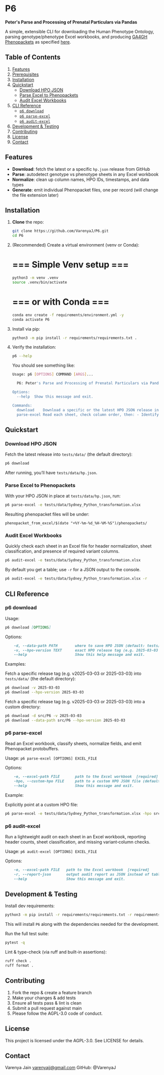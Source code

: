# P6
**Peter's Parse and Processing of Prenatal Particulars via Pandas**

A simple, extensible CLI for downloading the Human Phenotype Ontology, parsing genotype/phenotype Excel workbooks, and producing [GA4GH Phenopackets](https://phenopacket-schema.readthedocs.io/en/latest/schema.html#version-2-0) as specified [here](https://phenopacket-schema.readthedocs.io/_/downloads/en/stable/pdf/).

## Table of Contents

1. [Features](#features)  
2. [Prerequisites](#prerequisites)  
3. [Installation](#installation)  
4. [Quickstart](#quickstart)  
   - [Download HPO JSON](#download-hpo-json)  
   - [Parse Excel to Phenopackets](#parse-excel-to-phenopackets)
   - [Audit Excel Workbooks](#audit-excel-workbooks)
5. [CLI Reference](#cli-reference)  
   - [`p6 download`](#p6-download)  
   - [`p6 parse-excel`](#p6-parse-excel)  
   - [`p6 audit-excel`](#p6-audit-excel)
6. [Development & Testing](#development--testing)  
7. [Contributing](#contributing)  
8. [License](#license)  
9. [Contact](#contact)

## Features

- **Download**: fetch the latest or a specific `hp.json` release from GitHub  
- **Parse**: autodetect genotype vs phenotype sheets in any Excel workbook  
- **Normalize**: clean up column names, HPO IDs, timestamps, and data types  
- **Generate**: emit individual Phenopacket files, one per record (will change the file extension later)

## Installation

1.  **Clone** the repo:  
    ```bash
    git clone https://github.com/VarenyaJ/P6.git
    cd P6
    ```

2.  (Recommended) Create a virtual environment (venv or Conda):
    # === Simple Venv setup ===
    ```bash
    python3 -m venv .venv
    source .venv/bin/activate
    ```
    # === or with Conda ===
    ```bash
    conda env create -f requirements/environment.yml -y
    conda activate P6
    ```

3.  Install via pip:
    ```bash
    python3 -m pip install -r requirements/requirements.txt .
    ```

4.  Verify the installation:
    ```bash
    p6 --help
    ```
    
    You should see something like:
    ```bash
    Usage: p6 [OPTIONS] COMMAND [ARGS]...
    
      P6: Peter's Parse and Processing of Prenatal Particulars via Pandas.
    
    Options:
      --help  Show this message and exit.
    
    Commands:
      download    Download a specific or the latest HPO JSON release into...
      parse-excel Read each sheet, check column order, then: - Identify as a...
    ```

## Quickstart

### Download HPO JSON

Fetch the latest release into `tests/data/` (the default directory):
```bash
p6 download
```

After running, you’ll have `tests/data/hp.json`.


### Parse Excel to Phenopackets

With your HPO JSON in place at `tests/data/hp.json`, run:
```bash
p6 parse-excel -e tests/data/Sydney_Python_transformation.xlsx
```

Resulting phenopacket files will be under:
```plaintext
phenopacket_from_excel/$(date "+%Y-%m-%d_%H-%M-%S")/phenopackets/
```

### Audit Excel Workbooks

Quickly check each sheet in an Excel file for header normalization, sheet classification, and presence of required variant columns.
```bash
p6 audit-excel -e tests/data/Sydney_Python_transformation.xlsx
```

By default you get a table; use `-r` for a JSON output to the console.
```bash
p6 audit-excel -e tests/data/Sydney_Python_transformation.xlsx -r
```

## CLI Reference

### p6 download

Usage:
```markdown
p6 download [OPTIONS]
```

Options:
```markdown
    -d, --data-path PATH        where to save HPO JSON (default: tests/data)
    -v, --hpo-version TEXT      exact HPO release tag (e.g. 2025-03-03 or v2025-03-03)
    --help                      Show this help message and exit.
```

Examples:

Fetch a specific release tag (e.g. v2025-03-03 or 2025-03-03) into `tests/data/` (the default directory):
```bash
p6 download -v 2025-03-03
p6 download --hpo-version 2025-03-03
```

Fetch a specific release tag (e.g. v2025-03-03 or 2025-03-03) into a custom directory:
```bash
p6 download -d src/P6 -v 2025-03-03
p6 download --data-path src/P6 --hpo-version 2025-03-03
```

### p6 parse-excel

Read an Excel workbook, classify sheets, normalize fields, and emit Phenopacket protobuffers.

Usage: `p6 parse-excel [OPTIONS] EXCEL_FILE`

Options:
```markdown
    -e, --excel-path FILE       path to the Excel workbook  [required]
    -hpo, --custom-hpo FILE     path to a custom HPO JSON file (defaults to `tests/data/hp.json`)
    --help                      Show this message and exit.
```

Example:

Explicitly point at a custom HPO file:
```bash
p6 parse-excel -e tests/data/Sydney_Python_transformation.xlsx -hpo src/P6/hp.json
```

### p6 audit-excel

Run a lightweight audit on each sheet in an Excel workbook, reporting header counts, sheet classification, and missing variant‐column checks.

Usage: `p6 audit-excel [OPTIONS] EXCEL_FILE`

Options:
```markdown
    -e, --excel-path FILE   path to the Excel workbook  [required]
    -r, --report-json       output audit report as JSON instead of table
    --help                  Show this message and exit.
```

## Development & Testing

Install dev requirements:
```bash
python3 -m pip install -r requirements/requirements.txt -r requirements/requirements_test.txt .
```
This will install `P6` along with the dependencies needed for the development.

Run the full test suite:
```bash
pytest -q
```

Lint & type-check (via ruff and built-in assertions):
```bash
ruff check .
ruff format .
```

## Contributing

1. Fork the repo & create a feature branch
2. Make your changes & add tests
3. Ensure all tests pass & lint is clean
4. Submit a pull request against main
5. Please follow the AGPL-3.0 code of conduct.

## License

This project is licensed under the AGPL-3.0. See LICENSE for details.

## Contact

Varenya Jain
varenyajj@gmail.com
GitHub: @VarenyaJ
